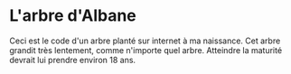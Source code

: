 # L'arbre d'Albane
Ceci est le code d'un arbre planté sur internet à ma naissance. Cet arbre grandit très lentement, comme n'importe quel arbre. Atteindre la maturité devrait lui prendre environ 18 ans.
